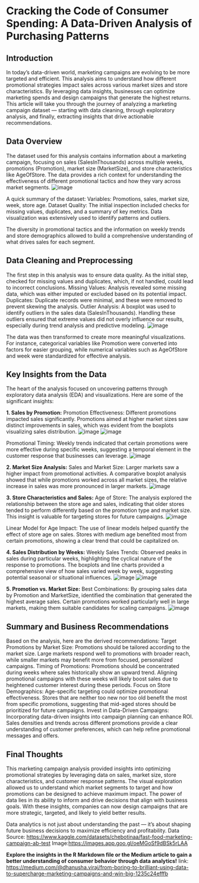 # Cracking the Code of Consumer Spending: A Data-Driven Analysis of Purchasing Patterns

## Introduction 

In today’s data-driven world, marketing campaigns are evolving to be more targeted and efficient. This analysis aims to understand how different promotional strategies impact sales across various market sizes and store characteristics. By leveraging data insights, businesses can optimize marketing spends and design campaigns that generate the highest returns.
This article will take you through the journey of analyzing a marketing campaign dataset — starting with data cleaning, through exploratory analysis, and finally, extracting insights that drive actionable recommendations.

## Data Overview
The dataset used for this analysis contains information about a marketing campaign, focusing on sales (SalesInThousands) across multiple weeks, promotions (Promotion), market size (MarketSize), and store characteristics like AgeOfStore. The data provides a rich context for understanding the effectiveness of different promotional tactics and how they vary across market segments.
![image](https://github.com/user-attachments/assets/1c8bb595-ccf5-4291-83d2-3712387c5337)

A quick summary of the dataset:
Variables: Promotions, sales, market size, week, store age.
Dataset Quality: The initial inspection included checks for missing values, duplicates, and a summary of key metrics. Data visualization was extensively used to identify patterns and outliers.

The diversity in promotional tactics and the information on weekly trends and store demographics allowed to build a comprehensive understanding of what drives sales for each segment.

## Data Cleaning and Preprocessing
The first step in this analysis was to ensure data quality. As the initial step, checked for missing values and duplicates, which, if not handled, could lead to incorrect conclusions.
Missing Values: Analysis revealed some missing data, which was either imputed or excluded based on its potential impact.
Duplicates: Duplicate records were minimal, and these were removed to prevent skewing the analysis.
Outlier Analysis: A boxplot was used to identify outliers in the sales data (SalesInThousands). Handling these outliers ensured that extreme values did not overly influence our results, especially during trend analysis and predictive modeling.
![image](https://github.com/user-attachments/assets/3dd17708-dc82-4dcf-9831-ed020b93cacf)

The data was then transformed to create more meaningful visualizations. For instance, categorical variables like Promotion were converted into factors for easier grouping, while numerical variables such as AgeOfStore and week were standardized for effective analysis.

## Key Insights from the Data
The heart of the analysis focused on uncovering patterns through exploratory data analysis (EDA) and visualizations. Here are some of the significant insights:

**1. Sales by Promotion:**
Promotion Effectiveness: Different promotions impacted sales significantly. Promotions aimed at higher market sizes saw distinct improvements in sales, which was evident from the boxplots visualizing sales distribution.
![image](https://github.com/user-attachments/assets/81d1b41c-92ca-410b-8255-a152c5ff4a31)
![image](https://github.com/user-attachments/assets/fec7a1e6-7234-4174-98dc-7e89c62fc0ef)

Promotional Timing: Weekly trends indicated that certain promotions were more effective during specific weeks, suggesting a temporal element in the customer response that businesses can leverage.
![image](https://github.com/user-attachments/assets/25a31e66-f7eb-4834-98ce-08e0a2fbb293)

**2. Market Size Analysis:**
Sales and Market Size: Larger markets saw a higher impact from promotional activities. A comparative boxplot analysis showed that while promotions worked across all market sizes, the relative increase in sales was more pronounced in larger markets.
![image](https://github.com/user-attachments/assets/832fdc02-f7e4-4448-8653-89d574503a90)

**3. Store Characteristics and Sales:**
Age of Store: The analysis explored the relationship between the store age and sales, indicating that older stores tended to perform differently based on the promotion type and market size. This insight is valuable for targeting stores for future campaigns.
![image](https://github.com/user-attachments/assets/ab4c6be3-e023-41b9-9601-67ffb470702c)

Linear Model for Age Impact: The use of linear models helped quantify the effect of store age on sales. Stores with medium age benefited most from certain promotions, showing a clear trend that could be capitalized on.

**4. Sales Distribution by Weeks:**
Weekly Sales Trends: Observed peaks in sales during particular weeks, highlighting the cyclical nature of the response to promotions. The boxplots and line charts provided a comprehensive view of how sales varied week by week, suggesting potential seasonal or situational influences.
![image](https://github.com/user-attachments/assets/4876872f-3f5c-4933-aea7-8079f1ef13c6)
![image](https://github.com/user-attachments/assets/6a89b3a3-c04d-40d4-b548-2235197782a1)

**5. Promotion vs. Market Size:**
Best Combinations: By grouping sales data by Promotion and MarketSize, identified the combination that generated the highest average sales. Certain promotions worked particularly well in large markets, making them suitable candidates for scaling campaigns.
![image](https://github.com/user-attachments/assets/538d54f7-8afb-44be-a104-4c5ab4b62d87)


## Summary and Business Recommendations
Based on the analysis, here are the derived recommendations:
Target Promotions by Market Size: Promotions should be tailored according to the market size. Large markets respond well to promotions with broader reach, while smaller markets may benefit more from focused, personalized campaigns.
Timing of Promotions: Promotions should be concentrated during weeks where sales historically show an upward trend. Aligning promotional campaigns with these weeks will likely boost sales due to heightened customer interest during these periods.
Focus on Store Demographics: Age-specific targeting could optimize promotional effectiveness. Stores that are neither too new nor too old benefit the most from specific promotions, suggesting that mid-aged stores should be prioritized for future campaigns.
Invest in Data-Driven Campaigns: Incorporating data-driven insights into campaign planning can enhance ROI. Sales densities and trends across different promotions provide a clear understanding of customer preferences, which can help refine promotional messages and offers.


## Final Thoughts
This marketing campaign analysis provided insights into optimizing promotional strategies by leveraging data on sales, market size, store characteristics, and customer response patterns. The visual exploration allowed us to understand which market segments to target and how promotions can be designed to achieve maximum impact.
The power of data lies in its ability to inform and drive decisions that align with business goals. With these insights, companies can now design campaigns that are more strategic, targeted, and likely to yield better results.


Data analytics is not just about understanding the past — it’s about shaping future business decisions to maximize efficiency and profitability.
Data Source: https://www.kaggle.com/datasets/chebotinaa/fast-food-marketing-campaign-ab-test
Image:https://images.app.goo.gl/oeMGoSf9dBSk5rLAA

**Explore the insights in the R Markdown file or the Medium article to gain a better understanding of consumer behavior through data analytics!**
link: https://medium.com/@dhanusha.viraj/from-boring-to-brilliant-using-data-to-supercharge-marketing-campaigns-and-win-big-1235c24efffb 
